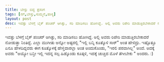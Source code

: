 ```yaml
---
title: ಬೇಸ್ತು ಬಿದ್ದ ಪ್ರಸಂಗ
tags: [ನಗೆ,ಬೇಸ್ತು,ಸುಮ್ಮನೆ,ಹಾಸ್ಯ]
layout: post
desc: ಇವತ್ತು ಬೆಳಗ್ಗೆ ಬೈಕ್ ಪಂಚರ್ ಆಗಿತ್ತು, ಸರಿ ಮಾಡಿಸಲು ಹೋಗಿದ್ದೆ. ಅಲ್ಲಿ ಅವರು ರಿಪೇರಿ ಮಾಡುತ್ತಿರಬೇಕಾದರೆ ನೋಡುತ್ತಾ ನಿಂತಿದ್ದೆ. ಎಲ್ಲಾ ಮುಗೀತು ಅನ್ನೋ ಅಷ್ಟರಲ್ಲಿ  "ಇಲ್ಲಿ ಬನ್ನಿ ಕೂತ್ಕೊಳಿ ಸಾರ್" ಅಂತ ಹೇಳಿದ್ರು.
---
```

ಇವತ್ತು ಬೆಳಗ್ಗೆ ಬೈಕ್ ಪಂಚರ್ ಆಗಿತ್ತು, ಸರಿ ಮಾಡಿಸಲು ಹೋಗಿದ್ದೆ. ಅಲ್ಲಿ ಅವರು ರಿಪೇರಿ ಮಾಡುತ್ತಿರಬೇಕಾದರೆ ನೋಡುತ್ತಾ ನಿಂತಿದ್ದೆ. ಎಲ್ಲಾ ಮುಗೀತು ಅನ್ನೋ ಅಷ್ಟರಲ್ಲಿ  "ಇಲ್ಲಿ ಬನ್ನಿ ಕೂತ್ಕೊಳಿ ಸಾರ್" ಅಂತ ಹೇಳಿದ್ರು. ಇಷ್ಟೊತ್ತೂ ಏನೂ ಹೇಳದಿದ್ದವರು ಈಗ ಕೂತ್ಕೊಳಕ್ಕೆ ಹೇಳ್ತಿದಾರಲ್ಲಾ ಅಂತ ಅಂದುಕೊಂಡು, "ಇರಲಿ  ಪರವಾಗಿಲ್ಲ" ಅಂದೆ. ಅದಕ್ಕೆ ಅವರು "ಅಯ್ಯೋ  ಬನ್ರೀ ಇಲ್ಲಿ ಇದನ್ನ ಸಲ್ಪ ಹಿಡ್ಕೊಂಡು ಕೂತ್ಕಳಿ, ಇದಕ್ಕೆ ಚುಚ್ಚಿದ ಮೊಳೆ ತೆಗೀಬೇಕು " ಅಂದರು. :)
